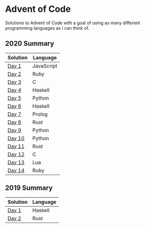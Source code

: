 # Advent of Code

Solutions to Advent of Code with a goal of using as many different programming languages as I can think of.

## 2020 Summary

| Solution                     | Language                  |
| ---------------------------- | ------------------------- |
| [Day 1](./2020/day_1.js)     | JavaScript                |
| [Day 2](./2020/day_2.rb)     | Ruby                      |
| [Day 3](./2020/day_3.c)      | C                         |
| [Day 4](./2020/day_4.hs)     | Haskell                   |
| [Day 5](./2020/day_5.py)     | Python                    |
| [Day 6](./2020/day_6.hs)     | Haskell                   |
| [Day 7](./2020/day_7.pl)     | Prolog                    |
| [Day 8](./2020/day_8.rs)     | Rust                      |
| [Day 9](./2020/day_9.py)     | Python                    |
| [Day 10](./2020/day_10.py)   | Python                    |
| [Day 11](./2020/day_11.rs)   | Rust                      |
| [Day 12](./2020/day_12.c)    | C                         |
| [Day 13](./2020/day_13.lua)  | Lua                       |
| [Day 14](./2020/day_14.rb)   | Ruby                      |

## 2019 Summary

| Solution                     | Language                  |
| ---------------------------- | ------------------------- |
| [Day 1](./2019/day_1.hs)     | Haskell                   |
| [Day 2](./2019/day_2.rs)     | Rust                      |
